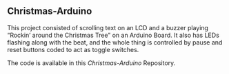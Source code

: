 ## Christmas-Arduino

This project consisted of scrolling text on an LCD and a buzzer playing “Rockin’ around the Christmas Tree” on an Arduino Board.
It also has LEDs flashing along with the beat, and the whole thing is controlled by pause and reset buttons coded to act as toggle switches.

The code is available in this *Christmas-Arduino* Repository.
